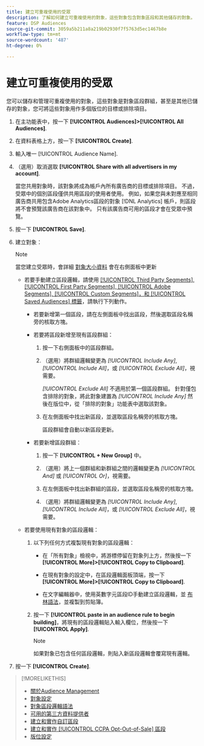 ```yaml
---
title: 建立可重複使用的受眾
description: 了解如何建立可重複使用的對象，這些對象包含對象區段和其他儲存的對象。
feature: DSP Audiences
source-git-commit: 3059a5b211a8a219b02930f7f5763d5ec1467b8e
workflow-type: tm+mt
source-wordcount: '487'
ht-degree: 0%

---
```


# 建立可重複使用的受眾

<!-- "Saved audience" is used in UI (where?), but "saved" is a state, not a type. "Reusable audience" sounds better in a description. "Audience template" isn't right, either, since it implies you can edit it on the fly to create a new, different audience. Some other term? -->

您可以儲存和管理可重複使用的對象，這些對象是對象區段群組，甚至是其他已儲存的對象，您可將這些對象用作多個版位的目標或排除項目。

1. 在主功能表中，按一下 **[!UICONTROL Audiences]>[!UICONTROL All Audiences]**.

1. 在資料表格上方，按一下 **[!UICONTROL Create]**.

1. 輸入唯一 [!UICONTROL Audience Name].

1. （選用）取消選取 **[!UICONTROL Share with all advertisers in my account]**.

   當您共用對象時，該對象將成為帳戶內所有廣告商的目標或排除項目。 不過，受眾中的個別區段僅供共用區段的使用者使用。 例如，如果您與未對應至相同廣告商共用包含Adobe Analytics區段的對象 [!DNL Analytics] 帳戶，則區段將不會預覽該廣告商在該對象中。 只有該廣告商可用的區段才會在受眾中預覽。

1. 按一下 **[!UICONTROL Save]**.

1. 建立對象：

   >[!NOTE]
   >
   >當您建立受眾時，會詳細 [對象大小資料](audience-about.md) 會在右側面板中更新

   * 若要手動建立區段邏輯，請使用 [[!UICONTROL Third Party Segments], [!UICONTROL First Party Segments], [!UICONTROL Adobe Segments], [!UICONTROL Custom Segments]，和 [!UICONTROL Saved Audiences] 標籤](audience-settings.md)，請執行下列動作。

      * 若要新增第一個區段，請在左側面板中找出區段，然後選取區段名稱旁的核取方塊。

      * 若要將區段新增至現有區段群組：

         1. 按一下右側面板中的區段群組。

         1. （選用）將群組邏輯變更為 *[!UICONTROL Include Any]*, *[!UICONTROL Include All]*，或 *[!UICONTROL Exclude All]*，視需要。

            *[!UICONTROL Exclude All]* 不適用於第一個區段群組。 針對僅包含排除的對象，將此對象建置為 *[!UICONTROL Include Any]* 然後在版位中，從「排除的對象」功能表中選取該對象。

         1. 在左側面板中找出新區段，並選取區段名稱旁的核取方塊。

            區段群組會自動以新區段更新。
      * 若要新增區段群組：

         1. 按一下 **[!UICONTROL + New Group]** 中。

         1. （選用）將上一個群組和新群組之間的邏輯變更為 *[!UICONTROL And]* 或 *[!UICONTROL Or]*，視需要。

         1. 在左側面板中找出新群組的區段，並選取區段名稱旁的核取方塊。

         1. （選用）將群組邏輯變更為 *[!UICONTROL Include Any]*, *[!UICONTROL Include All]*，或 *[!UICONTROL Exclude All]*，視需要。
   * 若要使用現有對象的區段邏輯：

      1. 以下列任何方式複製現有對象的區段邏輯：

         * 在「所有對象」檢視中，將游標停留在對象列上方，然後按一下 **[!UICONTROL More]>[!UICONTROL Copy to Clipboard]**.

         * 在現有對象的設定中，在區段邏輯面板頂端，按一下 **[!UICONTROL More]>[!UICONTROL Copy to Clipboard]**.

         * 在文字編輯器中，使用英數字元區段ID手動建立區段邏輯，並 [布林語法](audience-segment-logic-syntax.md)，並複製到剪貼簿。
      1. 按一下 **[!UICONTROL paste in an audience rule to begin building]**，將現有的區段邏輯貼入輸入欄位，然後按一下 **[!UICONTROL Apply]**.

         >[!NOTE]
         >
         >如果對象已包含任何區段邏輯，則貼入新區段邏輯會覆寫現有邏輯。




1. 按一下 **[!UICONTROL Create]**.

>[!MORELIKETHIS]
>
>* [關於Audience Management](audience-about.md)
>* [對象設定](audience-settings.md)
>* [對象區段邏輯語法](audience-segment-logic-syntax.md)
>* [可用的第三方資料提供者](third-party-data-providers.md)
>* [建立和實作自訂區段](custom-segment-create.md)
>* [建立和實作 [!UICONTROL CCPA Opt-Out-of-Sale] 區段](ccpa-opt-out-segment-create.md)
>* [版位設定](/help/dsp/campaign-management/placements/placement-settings.md)

